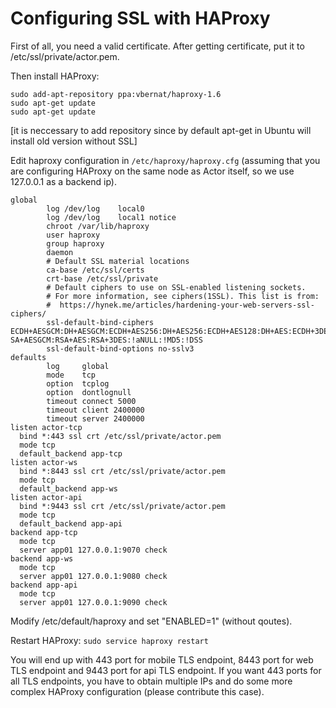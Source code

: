 # Configuring SSL with HAProxy

First of all, you need a valid certificate. After getting certificate, put it to /etc/ssl/private/actor.pem.

Then install HAProxy: 

```
sudo add-apt-repository ppa:vbernat/haproxy-1.6
sudo apt-get update
sudo apt-get update
```

[it is neccessary to add repository since by default apt-get in Ubuntu will install old version without SSL]

Edit haproxy configuration in `/etc/haproxy/haproxy.cfg` (assuming that you are configuring HAProxy on the same node as Actor itself, so we use 127.0.0.1 as a backend ip).

```
global
        log /dev/log    local0
        log /dev/log    local1 notice
        chroot /var/lib/haproxy
        user haproxy
        group haproxy
        daemon
        # Default SSL material locations
        ca-base /etc/ssl/certs
        crt-base /etc/ssl/private
        # Default ciphers to use on SSL-enabled listening sockets.
        # For more information, see ciphers(1SSL). This list is from:
        #  https://hynek.me/articles/hardening-your-web-servers-ssl-ciphers/
        ssl-default-bind-ciphers ECDH+AESGCM:DH+AESGCM:ECDH+AES256:DH+AES256:ECDH+AES128:DH+AES:ECDH+3DES:DH+3DES:R
SA+AESGCM:RSA+AES:RSA+3DES:!aNULL:!MD5:!DSS
        ssl-default-bind-options no-sslv3
defaults
        log     global
        mode    tcp
        option  tcplog
        option  dontlognull
        timeout connect 5000
        timeout client 2400000
        timeout server 2400000
listen actor-tcp
  bind *:443 ssl crt /etc/ssl/private/actor.pem
  mode tcp
  default_backend app-tcp
listen actor-ws
  bind *:8443 ssl crt /etc/ssl/private/actor.pem
  mode tcp
  default_backend app-ws
listen actor-api
  bind *:9443 ssl crt /etc/ssl/private/actor.pem
  mode tcp
  default_backend app-api
backend app-tcp
  mode tcp
  server app01 127.0.0.1:9070 check
backend app-ws
  mode tcp
  server app01 127.0.0.1:9080 check
backend app-api
  mode tcp
  server app01 127.0.0.1:9090 check
```

Modify /etc/default/haproxy and set "ENABLED=1" (without qoutes).

Restart HAProxy: `sudo service haproxy restart`

You will end up with 443 port for mobile TLS endpoint, 8443 port for web TLS endpoint and 9443 port for api TLS endpoint.
If you want 443 ports for all TLS endpoints, you have to obtain multiple IPs and do some more complex HAProxy configuration (please contribute this case).
